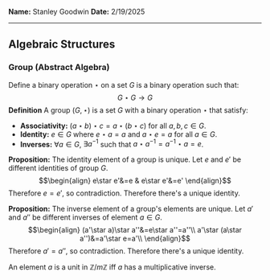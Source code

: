 **Name:** Stanley Goodwin
**Date:** 2/19/2025

---
## Algebraic Structures
### Group (Abstract Algebra)
Define a binary operation $\star$ on a set $G$ is a binary operation such that:
$$G\star G\rightarrow G$$
**Definition**
A group $(G,\star)$ is a set $G$ with a binary operation $\star$ that satisfy:
 - **Associativity:**  $(a\star b)\star c=a\star(b\star c)$ for all $a,b,c\in G$.
 - **Identity:**           $e\in G$ where $e\star a=a$ and $a\star e=a$ for all $a\in G$.
 - **Inverses:**          $\forall a\in G$, $\exists a^{-1}$ such that $a\star a^{-1}=a^{-1}\star a=e$.

**Proposition:** The identity element of a group is unique.
Let $e$ and $e'$ be different identities of group $G$.
$$\begin{align}
e\star e'&=e & e\star e'&=e'
\end{align}$$
Therefore $e=e'$, so contradiction. Therefore there's a unique identity.

**Proposition:** The inverse element of a group's elements are unique.
Let $a'$ and $a''$ be different inverses of element $a\in G$.
$$\begin{align}
(a'\star a)\star a''&=e\star a''=a''\\
a'\star (a\star a'')&=a'\star e=a'\\
\end{align}$$
Therefore $a'=a''$, so contradiction. Therefore there's a unique identity.

An element $a$ is a unit in $\mathbb{Z}/m\mathbb{Z}$ iff $a$ has a multiplicative inverse.
